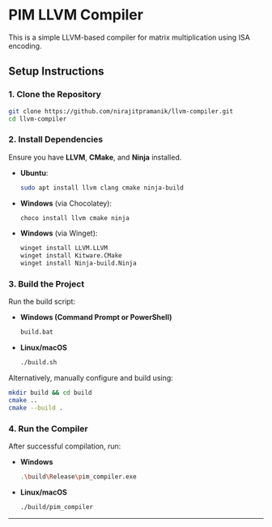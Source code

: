 # PIM LLVM Compiler

This is a simple LLVM-based compiler for matrix multiplication using ISA encoding.

## Setup Instructions

### **1. Clone the Repository**
```sh
git clone https://github.com/nirajitpramanik/llvm-compiler.git
cd llvm-compiler
```

### **2. Install Dependencies**
Ensure you have **LLVM**, **CMake**, and **Ninja** installed.

- **Ubuntu**:
  ```sh
  sudo apt install llvm clang cmake ninja-build
  ```
- **Windows** (via Chocolatey):
  ```sh
  choco install llvm cmake ninja
  ```
- **Windows** (via Winget):
  ```sh
  winget install LLVM.LLVM
  winget install Kitware.CMake
  winget install Ninja-build.Ninja
  ```

### **3. Build the Project**

Run the build script:

- **Windows (Command Prompt or PowerShell)**
  ```sh
  build.bat
  ```
- **Linux/macOS**
  ```sh
  ./build.sh
  ```

Alternatively, manually configure and build using:
```sh
mkdir build && cd build
cmake ..
cmake --build .
```

### **4. Run the Compiler**
After successful compilation, run:

- **Windows**
  ```sh
  .\build\Release\pim_compiler.exe
  ```
- **Linux/macOS**
  ```sh
  ./build/pim_compiler
  ```
---
